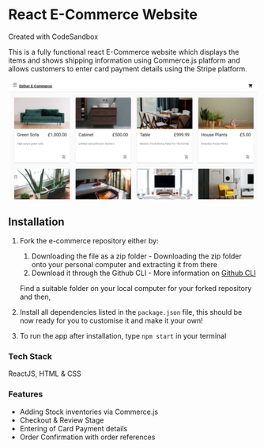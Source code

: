 # React E-Commerce Website
Created with CodeSandbox 

This is a fully functional react E-Commerce website which displays the items and shows shipping information using Commerce.js platform and allows customers to enter card payment details using the Stripe platform.

![Ecommerce_Website](/src/assets/ecommerce.png)

## Installation


1. Fork the e-commerce repository
   either by:

   1. Downloading the file as a zip folder - Downloading the zip folder onto your personal computer and extracting it from there
   1. Download it through the Github CLI - More information on [Github CLI](https://cli.github.com/)


   Find a suitable folder on your local computer for your forked repository and then,
   
   
   
2. Install all dependencies listed in the ```package.json``` file, this should be now ready for you to customise it and make it your own!  
3. To run the app after installation, type ```npm start``` in your terminal


### Tech Stack

ReactJS, HTML & CSS

### Features

* Adding Stock inventories via Commerce.js
* Checkout & Review Stage
* Entering of Card Payment details
* Order Confirmation with order references

   
   





